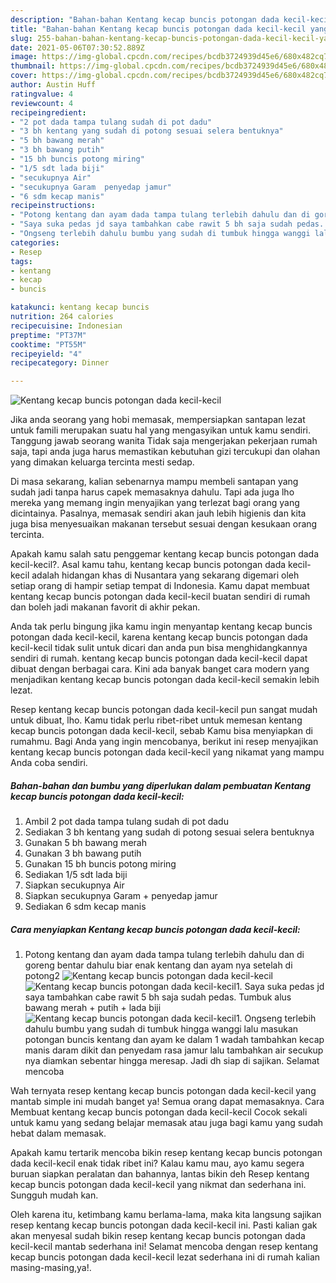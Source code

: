 ```yaml
---
description: "Bahan-bahan Kentang kecap buncis potongan dada kecil-kecil yang lezat dan Mudah Dibuat"
title: "Bahan-bahan Kentang kecap buncis potongan dada kecil-kecil yang lezat dan Mudah Dibuat"
slug: 255-bahan-bahan-kentang-kecap-buncis-potongan-dada-kecil-kecil-yang-lezat-dan-mudah-dibuat
date: 2021-05-06T07:30:52.889Z
image: https://img-global.cpcdn.com/recipes/bcdb3724939d45e6/680x482cq70/kentang-kecap-buncis-potongan-dada-kecil-kecil-foto-resep-utama.jpg
thumbnail: https://img-global.cpcdn.com/recipes/bcdb3724939d45e6/680x482cq70/kentang-kecap-buncis-potongan-dada-kecil-kecil-foto-resep-utama.jpg
cover: https://img-global.cpcdn.com/recipes/bcdb3724939d45e6/680x482cq70/kentang-kecap-buncis-potongan-dada-kecil-kecil-foto-resep-utama.jpg
author: Austin Huff
ratingvalue: 4
reviewcount: 4
recipeingredient:
- "2 pot dada tampa tulang sudah di pot dadu"
- "3 bh kentang yang sudah di potong sesuai selera bentuknya"
- "5 bh bawang merah"
- "3 bh bawang putih"
- "15 bh buncis potong miring"
- "1/5 sdt lada biji"
- "secukupnya Air"
- "secukupnya Garam  penyedap jamur"
- "6 sdm kecap manis"
recipeinstructions:
- "Potong kentang dan ayam dada tampa tulang terlebih dahulu dan di goreng bentar dahulu biar enak kentang dan ayam nya setelah di potong2"
- "Saya suka pedas jd saya tambahkan cabe rawit 5 bh saja sudah pedas. Tumbuk alus bawang merah + putih + lada biji"
- "Ongseng terlebih dahulu bumbu yang sudah di tumbuk hingga wanggi lalu masukan potongan buncis kentang dan ayam ke dalam 1 wadah tambahkan kecap manis daram dikit dan penyedam rasa jamur lalu tambahkan air secukup nya diamkan sebentar hingga meresap. Jadi dh siap di sajikan. Selamat mencoba"
categories:
- Resep
tags:
- kentang
- kecap
- buncis

katakunci: kentang kecap buncis 
nutrition: 264 calories
recipecuisine: Indonesian
preptime: "PT37M"
cooktime: "PT55M"
recipeyield: "4"
recipecategory: Dinner

---
```



![Kentang kecap buncis potongan dada kecil-kecil](https://img-global.cpcdn.com/recipes/bcdb3724939d45e6/680x482cq70/kentang-kecap-buncis-potongan-dada-kecil-kecil-foto-resep-utama.jpg)

Jika anda seorang yang hobi memasak, mempersiapkan santapan lezat untuk famili merupakan suatu hal yang mengasyikan untuk kamu sendiri. Tanggung jawab seorang  wanita Tidak saja mengerjakan pekerjaan rumah saja, tapi anda juga harus memastikan kebutuhan gizi tercukupi dan olahan yang dimakan keluarga tercinta mesti sedap.

Di masa  sekarang, kalian sebenarnya mampu membeli santapan yang sudah jadi tanpa harus capek memasaknya dahulu. Tapi ada juga lho mereka yang memang ingin menyajikan yang terlezat bagi orang yang dicintainya. Pasalnya, memasak sendiri akan jauh lebih higienis dan kita juga bisa menyesuaikan makanan tersebut sesuai dengan kesukaan orang tercinta. 



Apakah kamu salah satu penggemar kentang kecap buncis potongan dada kecil-kecil?. Asal kamu tahu, kentang kecap buncis potongan dada kecil-kecil adalah hidangan khas di Nusantara yang sekarang digemari oleh setiap orang di hampir setiap tempat di Indonesia. Kamu dapat membuat kentang kecap buncis potongan dada kecil-kecil buatan sendiri di rumah dan boleh jadi makanan favorit di akhir pekan.

Anda tak perlu bingung jika kamu ingin menyantap kentang kecap buncis potongan dada kecil-kecil, karena kentang kecap buncis potongan dada kecil-kecil tidak sulit untuk dicari dan anda pun bisa menghidangkannya sendiri di rumah. kentang kecap buncis potongan dada kecil-kecil dapat dibuat dengan berbagai cara. Kini ada banyak banget cara modern yang menjadikan kentang kecap buncis potongan dada kecil-kecil semakin lebih lezat.

Resep kentang kecap buncis potongan dada kecil-kecil pun sangat mudah untuk dibuat, lho. Kamu tidak perlu ribet-ribet untuk memesan kentang kecap buncis potongan dada kecil-kecil, sebab Kamu bisa menyiapkan di rumahmu. Bagi Anda yang ingin mencobanya, berikut ini resep menyajikan kentang kecap buncis potongan dada kecil-kecil yang nikamat yang mampu Anda coba sendiri.

<!--inarticleads1-->

##### Bahan-bahan dan bumbu yang diperlukan dalam pembuatan Kentang kecap buncis potongan dada kecil-kecil:

1. Ambil 2 pot dada tampa tulang sudah di pot dadu
1. Sediakan 3 bh kentang yang sudah di potong sesuai selera bentuknya
1. Gunakan 5 bh bawang merah
1. Gunakan 3 bh bawang putih
1. Gunakan 15 bh buncis potong miring
1. Sediakan 1/5 sdt lada biji
1. Siapkan secukupnya Air
1. Siapkan secukupnya Garam + penyedap jamur
1. Sediakan 6 sdm kecap manis




<!--inarticleads2-->

##### Cara menyiapkan Kentang kecap buncis potongan dada kecil-kecil:

1. Potong kentang dan ayam dada tampa tulang terlebih dahulu dan di goreng bentar dahulu biar enak kentang dan ayam nya setelah di potong2
<img src="https://img-global.cpcdn.com/steps/b05782c5a103f3a8/160x128cq70/kentang-kecap-buncis-potongan-dada-kecil-kecil-langkah-memasak-1-foto.jpg" alt="Kentang kecap buncis potongan dada kecil-kecil"><img src="https://img-global.cpcdn.com/steps/69c0a3c60dbbe42f/160x128cq70/kentang-kecap-buncis-potongan-dada-kecil-kecil-langkah-memasak-1-foto.jpg" alt="Kentang kecap buncis potongan dada kecil-kecil">1. Saya suka pedas jd saya tambahkan cabe rawit 5 bh saja sudah pedas. Tumbuk alus bawang merah + putih + lada biji
<img src="https://img-global.cpcdn.com/steps/35b3b1b5857570ab/160x128cq70/kentang-kecap-buncis-potongan-dada-kecil-kecil-langkah-memasak-2-foto.jpg" alt="Kentang kecap buncis potongan dada kecil-kecil">1. Ongseng terlebih dahulu bumbu yang sudah di tumbuk hingga wanggi lalu masukan potongan buncis kentang dan ayam ke dalam 1 wadah tambahkan kecap manis daram dikit dan penyedam rasa jamur lalu tambahkan air secukup nya diamkan sebentar hingga meresap. Jadi dh siap di sajikan. Selamat mencoba




Wah ternyata resep kentang kecap buncis potongan dada kecil-kecil yang mantab simple ini mudah banget ya! Semua orang dapat memasaknya. Cara Membuat kentang kecap buncis potongan dada kecil-kecil Cocok sekali untuk kamu yang sedang belajar memasak atau juga bagi kamu yang sudah hebat dalam memasak.

Apakah kamu tertarik mencoba bikin resep kentang kecap buncis potongan dada kecil-kecil enak tidak ribet ini? Kalau kamu mau, ayo kamu segera buruan siapkan peralatan dan bahannya, lantas bikin deh Resep kentang kecap buncis potongan dada kecil-kecil yang nikmat dan sederhana ini. Sungguh mudah kan. 

Oleh karena itu, ketimbang kamu berlama-lama, maka kita langsung sajikan resep kentang kecap buncis potongan dada kecil-kecil ini. Pasti kalian gak akan menyesal sudah bikin resep kentang kecap buncis potongan dada kecil-kecil mantab sederhana ini! Selamat mencoba dengan resep kentang kecap buncis potongan dada kecil-kecil lezat sederhana ini di rumah kalian masing-masing,ya!.


